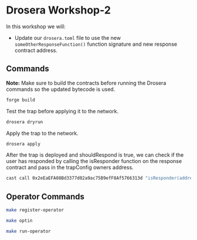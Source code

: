 # Drosera Workshop-2

In this workshop we will:

- Update our `drosera.toml` file to use the new `someOtherResponseFunction()` function signature and new response contract address.

## Commands

**Note:** Make sure to build the contracts before running the Drosera commands so the updated bytecode is used.

```bash
forge build
```

Test the trap before applying it to the network.

```bash
drosera dryrun
```

Apply the trap to the network.

```bash
drosera apply
```

After the trap is deployed and shouldRespond is true, we can check if the user has responded by calling the isResponder function on the response contract and pass in the trapConfig owners address.

```bash
cast call 0x2eEaEFA08Bd3377d02a9ac75B9efF8Af5766313d "isResponder(address)(bool)" <owner_address> --rpc-url https://0xrpc.io/hoodi
```

## Operator Commands

```bash
make register-operator
```

```bash
make optin
```

```bash
make run-operator
```
